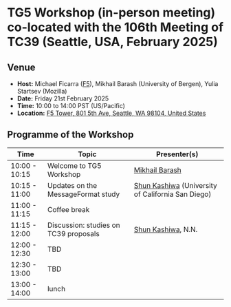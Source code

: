 # TG5 Workshop (in-person meeting) co-located with the 106th Meeting of TC39 (Seattle, USA, February 2025)

## Venue

* **Host:** Michael Ficarra ([F5](https://github.com/orgs/tc39/teams/member-f5)), Mikhail Barash (University of Bergen), Yulia Startsev (Mozilla)
* **Date:** Friday 21st February 2025
* **Time:** 10:00 to 14:00 PST (US/Pacific)
* **Location:** [F5 Tower, 801 5th Ave, Seattle, WA 98104, United States](https://goo.gl/maps/TJSNU3CzviyRN4Rk6)

		
## Programme of the Workshop

|Time|Topic|Presenter(s)|
|---|---|---|
|10:00 - 10:15|Welcome to TG5 Workshop|[Mikhail Barash](https://www4.uib.no/en/find-employees/Mikhail.Barash)|
|10:15 - 11:00|Updates on the MessageFormat study|[Shun Kashiwa](https://shun-k.dev/) (University of California San Diego)|
|11:00 - 11:15|Coffee break||
|11:15 - 12:00|Discussion: studies on TC39 proposals|[Shun Kashiwa](https://shun-k.dev/), N.N.|
|12:00 - 12:30|TBD||
|12:30 - 13:00|TBD||
|13:00 - 14:00|lunch||

